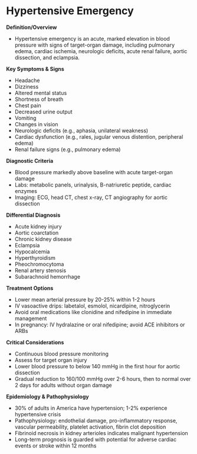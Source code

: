 # Hypertensive Emergency

**Definition/Overview**
- Hypertensive emergency is an acute, marked elevation in blood pressure with signs of target-organ damage, including pulmonary edema, cardiac ischemia, neurologic deficits, acute renal failure, aortic dissection, and eclampsia.

**Key Symptoms & Signs**
- Headache
- Dizziness
- Altered mental status
- Shortness of breath
- Chest pain
- Decreased urine output
- Vomiting
- Changes in vision
- Neurologic deficits (e.g., aphasia, unilateral weakness)
- Cardiac dysfunction (e.g., rales, jugular venous distention, peripheral edema)
- Renal failure signs (e.g., pulmonary edema)

**Diagnostic Criteria**
- Blood pressure markedly above baseline with acute target-organ damage
- Labs: metabolic panels, urinalysis, B-natriuretic peptide, cardiac enzymes
- Imaging: ECG, head CT, chest x-ray, CT angiography for aortic dissection

**Differential Diagnosis**
- Acute kidney injury
- Aortic coarctation
- Chronic kidney disease
- Eclampsia
- Hypocalcemia
- Hyperthyroidism
- Pheochromocytoma
- Renal artery stenosis
- Subarachnoid hemorrhage

**Treatment Options**
- Lower mean arterial pressure by 20-25% within 1-2 hours
- IV vasoactive drips: labetalol, esmolol, nicardipine, nitroglycerin
- Avoid oral medications like clonidine and nifedipine in immediate management
- In pregnancy: IV hydralazine or oral nifedipine; avoid ACE inhibitors or ARBs

**Critical Considerations**
- Continuous blood pressure monitoring
- Assess for target organ injury
- Lower blood pressure to below 140 mmHg in the first hour for aortic dissection
- Gradual reduction to 160/100 mmHg over 2-6 hours, then to normal over 2 days for adults without organ damage

**Epidemiology & Pathophysiology**
- 30% of adults in America have hypertension; 1-2% experience hypertensive crisis
- Pathophysiology: endothelial damage, pro-inflammatory response, vascular permeability, platelet activation, fibrin clot deposition
- Fibrinoid necrosis in kidney arterioles indicates malignant hypertension
- Long-term prognosis is guarded with potential for adverse cardiac events or stroke within 12 months
